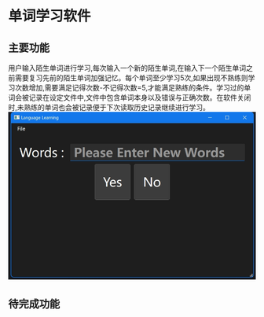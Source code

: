 # 单词学习软件
## 主要功能
用户输入陌生单词进行学习,每次输入一个新的陌生单词,在输入下一个陌生单词之前需要复习先前的陌生单词加强记忆。每个单词至少学习5次,如果出现不熟练则学习次数增加,需要满足记得次数-不记得次数=5,才能满足熟练的条件。学习过的单词会被记录在设定文件中,文件中包含单词本身以及错误与正确次数。在软件关闭时,未熟练的单词也会被记录便于下次读取历史记录继续进行学习。  
![mainWindows](https://github.com/ShimokitaYui/WordsLearning/blob/main/pic/mainWindow.png)
## 待完成功能
